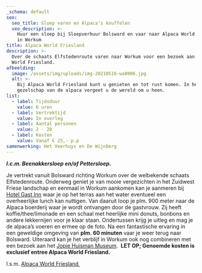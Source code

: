 ```yaml
---
_schema: default
seo:
  seo_title: Sloep varen en Alpaca's knuffelen
  seo_description: >-
    Huur een sloep bij Sloepverhuur Bolsward en vaar naar Alpaca World Friesland
    in Workum 
title: Alpaca World Friesland
description: >-
  Over de schaats Elfstedenroute varen naar Workum voor een bezoek aan Alpaca
  World Friesland. 
afbeelding:
  image: /assets/img/uploads/img-20210516-wa0006.jpg
  alt: >-
    Bij Alpaca World Friesland kunt u genieten en tot rust komen. In het
    gezelschap van de alpaca vergeet u de wereld om u heen. 
list:
  - label: Tijdsduur
    value: 6 uren
  - label: Vertrektijd
    value: In overleg
  - label: Aantal personen
    value: 2 - 28
  - label: Kosten
    value: Vanaf € 25,- p.p
samenwerking: Het Veerhuys en De Wijnberg
---
```


***I.c.m. Beenakkersloep en/of Pettersloep.***

Je vertrekt vanuit Bolsward richting Workum over de welbekende schaats Elfstedenroute. Onderweg geniet je van mooie vergezichten in het Zuidwest Friese landschap en eenmaal in Workum aankomen kan je aanmeren bij <a target="_blank" rel="noopener" href="https://www.hotelgastinn.nl">Hotel Gast Inn</a>&nbsp;waar je op het terras aan het water eventueel een overheerlijke lunch kan nuttigen. Van daaruit loop je plm. 900 meter naar de Alpaca boerderij waar je wordt ontvangen door de gastvrouw. Zij heeft koffie/thee/limonade en een schaal met heerlijke mini donuts, bonbons en andere lekkernijen voor je klaar staan. Ondertussen krijg je uitleg en mag je de alpaca’s voeren en ermee op de foto. Na een fantastische ervaring in een geweldige omgeving van&nbsp;**plm. 60 minuten**&nbsp;vaar je weer terug naar Bolsward. Uiteraard kan je het verblijf in Workum ook nog combineren met een bezoek aan het <a target="_blank" rel="noopener" href="https://www.jopiehuismanmuseum.nl">Jopie Huisman Museum</a>. &nbsp;**LET OP; Genoemde kosten is exclusief entree Alpaca World Friesland.**

I.s.m. <a target="_blank" rel="noopener" href="https://www.alpacaworldfriesland.nl">Alpaca World Friesland&nbsp;</a>
